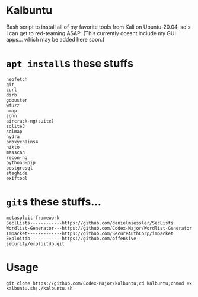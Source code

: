 # Kalbuntu
Bash script to install all of my favorite tools from Kali on Ubuntu-20.04, so's I can get to red-teaming ASAP. (This currently doesnt include my GUI apps... which may be added here soon.)
# `apt install`s these stuffs
    neofetch
    git
    curl
    dirb
    gobuster
    wfuzz
    nmap
    john
    aircrack-ng(suite)
    sqlite3
    sqlmap
    hydra
    proxychains4
    nikto
    masscan
    recon-ng
    python3-pip
    postgresql
    steghide
    exiftool
    
# `git`s these stuffs...
    metasploit-framework
    SeclLists------------https://github.com/danielmiessler/SecLists
    Wordlist-Generator---https://github.com/Codex-Major/Wordlist-Generator
    Impacket-------------https://github.com/SecureAuthCorp/impacket
    Exploitdb------------https://github.com/offensive-security/exploitdb.git
    
# Usage
  `git clone https://github.com/Codex-Major/kalbuntu;cd kalbuntu;chmod +x kalbuntu.sh;./kalbuntu.sh`
